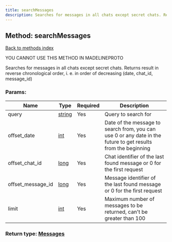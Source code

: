 ```yaml
---
title: searchMessages
description: Searches for messages in all chats except secret chats. Returns result in reverse chronological order, i. e. in order of decreasing (date, chat_id, message_id)
---
```

## Method: searchMessages  
[Back to methods index](index.md)


YOU CANNOT USE THIS METHOD IN MADELINEPROTO


Searches for messages in all chats except secret chats. Returns result in reverse chronological order, i. e. in order of decreasing (date, chat_id, message_id)

### Params:

| Name     |    Type       | Required | Description |
|----------|---------------|----------|-------------|
|query|[string](../types/string.md) | Yes|Query to search for|
|offset\_date|[int](../types/int.md) | Yes|Date of the message to search from, you can use 0 or any date in the future to get results from the beginning|
|offset\_chat\_id|[long](../types/long.md) | Yes|Chat identifier of the last found message or 0 for the first request|
|offset\_message\_id|[long](../types/long.md) | Yes|Message identifier of the last found message or 0 for the first request|
|limit|[int](../types/int.md) | Yes|Maximum number of messages to be returned, can't be greater than 100|


### Return type: [Messages](../types/Messages.md)

